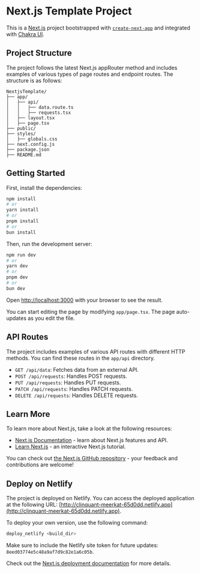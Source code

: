 # Next.js Template Project

This is a [Next.js](https://nextjs.org/) project bootstrapped with [`create-next-app`](https://github.com/vercel/next.js/tree/canary/packages/create-next-app) and integrated with [Chakra UI](https://chakra-ui.com/).

## Project Structure

The project follows the latest Next.js appRouter method and includes examples of various types of page routes and endpoint routes. The structure is as follows:

```
NextjsTemplate/
├── app/
│   ├── api/
│   │   ├── data.route.ts
│   │   ├── requests.tsx
│   ├── layout.tsx
│   ├── page.tsx
├── public/
├── styles/
│   ├── globals.css
├── next.config.js
├── package.json
├── README.md
```

## Getting Started

First, install the dependencies:

```bash
npm install
# or
yarn install
# or
pnpm install
# or
bun install
```

Then, run the development server:

```bash
npm run dev
# or
yarn dev
# or
pnpm dev
# or
bun dev
```

Open [http://localhost:3000](http://localhost:3000) with your browser to see the result.

You can start editing the page by modifying `app/page.tsx`. The page auto-updates as you edit the file.

## API Routes

The project includes examples of various API routes with different HTTP methods. You can find these routes in the `app/api` directory.

- `GET /api/data`: Fetches data from an external API.
- `POST /api/requests`: Handles POST requests.
- `PUT /api/requests`: Handles PUT requests.
- `PATCH /api/requests`: Handles PATCH requests.
- `DELETE /api/requests`: Handles DELETE requests.

## Learn More

To learn more about Next.js, take a look at the following resources:

- [Next.js Documentation](https://nextjs.org/docs) - learn about Next.js features and API.
- [Learn Next.js](https://nextjs.org/learn) - an interactive Next.js tutorial.

You can check out [the Next.js GitHub repository](https://github.com/vercel/next.js/) - your feedback and contributions are welcome!

## Deploy on Netlify

The project is deployed on Netlify. You can access the deployed application at the following URL: [http://clinquant-meerkat-65d0dd.netlify.app](http://clinquant-meerkat-65d0dd.netlify.app).

To deploy your own version, use the following command:

```bash
deploy_netlify <build_dir>
```

Make sure to include the Netlify site token for future updates: `8eed03774e5c48a9af7d9c82e1a6c05b`.

Check out the [Next.js deployment documentation](https://nextjs.org/docs/deployment) for more details.
